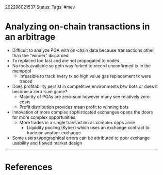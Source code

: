 202208021537
Status: 
Tags: #mev

# Analyzing on-chain transactions in an arbitrage
- Difficult to analyze PGA with on-chain data because transactions other than the "winner" discarded
- Tx replaced too fast and are not propogated to nodes
- No tools available so geth was forked to record unconfirmed tx in the mempool
	- Infeasible to track every tx so high value gas replacement tx were traced
- Does profitability persist in competitive environments b/w bots or does it become a zero-sum game?
	- Majority of PGAs are zero-sum however many see relatively zero costs 
	- Profit distribution provides mean profit to winning bots
- Innovation of more complex sophisticated exchanges opens the doors for more complex opportunities
	- More trades in a single transaction as complex opps arise
		- Liquidity pooling (Kyber) which uses an exchange contract to trade  on another exchange
- Some users typographical errors can be attributed to poor exchange usability and flawed market design







---
# References

